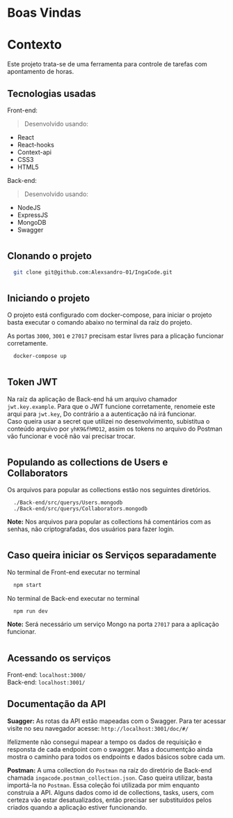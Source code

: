 # Boas Vindas

# Contexto
Este projeto trata-se de uma ferramenta para controle de tarefas com apontamento de horas.

## Tecnologias usadas

Front-end:

> Desenvolvido usando: 
* React
* React-hooks
* Context-api
* CSS3
* HTML5

Back-end:

> Desenvolvido usando:
* NodeJS
* ExpressJS
* MongoDB
* Swagger

#

## Clonando o projeto

```bash
  git clone git@github.com:Alexsandro-01/IngaCode.git
```

#

## Iniciando o projeto

O projeto está configurado com docker-compose, para iniciar o projeto basta executar o comando abaixo no terminal da raíz do projeto.

As portas `3000`, `3001` e `27017` precisam estar livres para a plicação funcionar corretamente.

```bash
  docker-compose up
```

#

## Token JWT

Na raíz da aplicação de Back-end há um arquivo chamador  `jwt.key.example`. Para que o JWT funcione corretamente, renomeie este arqui para `jwt.key`, Do contrário a a autenticação ná irá funcionar. <br />
Caso queira usar a secret que utilizei no desenvolvimento, subistitua o conteúdo arquivo por `yhK9&fhMO12`, assim os tokens no arquivo do Postman vão funcionar e você não vai precisar trocar.

#

## Populando as collections de Users e Collaborators

Os arquivos para popular as collections estão nos seguintes diretórios.
```
  ./Back-end/src/querys/Users.mongodb
  ./Back-end/src/querys/Collaborators.mongodb
```

**Note:** Nos arquivos para popular as collections há comentários com as senhas, não criptografadas, dos usuários para fazer login.

#

## Caso queira iniciar os Serviços separadamente

No terminal de Front-end executar no terminal
```bash
  npm start
```

No terminal de Back-end executar no terminal
```bash
  npm run dev
```

**Note:** Será necessário um serviço Mongo na porta `27017` para a aplicação funcionar.

#


## Acessando os serviços

Front-end: `localhost:3000/` <br />
Back-end: `localhost:3001/`

## Documentação da API

<b>Suagger:</b> As rotas da API estão mapeadas com o Swagger. Para ter acessar visite no seu navegador acesse: `http://localhost:3001/doc/#/`

Ifelizmente não consegui mapear a tempo os dados de requisição e responsta de cada endpoint com o swagger. Mas a documentção ainda mostra o caminho para todos os endpoints e dados básicos sobre cada um.

<b>Postman:</b> A uma collection do `Postman` na raíz do diretório de Back-end chamada `ingacode.postman_collection.json`. Caso queira utilizar, basta importá-la no `Postman`. Essa coleção foi utilizada por mim enquanto construia a API. Alguns dados como id de collections, tasks, users, com certeza vão estar desatualizados, então precisar ser substituídos pelos criados quando a aplicação estiver funcionando.

